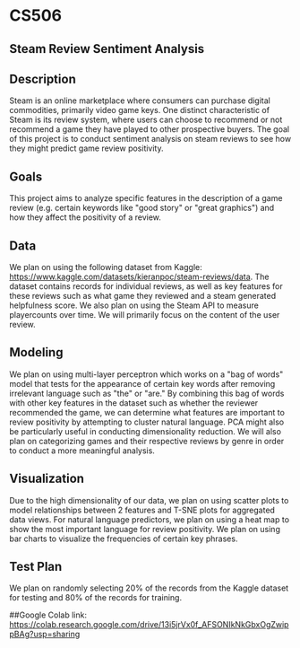 # CS506

## Steam Review Sentiment Analysis

## Description
Steam is an online marketplace where consumers can purchase digital commodities, primarily video game keys. One distinct characteristic of Steam is its review system, where users can choose to recommend or not recommend a game they have played to other prospective buyers. The goal of this project is to conduct sentiment analysis on steam reviews to see how they might predict game review positivity.

## Goals
This project aims to analyze specific features in the description of a game review (e.g. certain keywords like "good story" or "great graphics") and how they affect the positivity of a review. 

## Data
We plan on using the following dataset from Kaggle: https://www.kaggle.com/datasets/kieranpoc/steam-reviews/data. The dataset contains records for individual reviews, as well as key features for these reviews such as what game they reviewed and a steam generated helpfulness score. We also plan on using the Steam API to measure playercounts over time. We will primarily focus on the content of the user review.

## Modeling
We plan on using multi-layer perceptron which works on a "bag of words" model that tests for the appearance of certain key words after removing irrelevant language such as "the" or "are." By combining this bag of words with other key features in the dataset such as whether the reviewer recommended the game, we can determine what features are important to review positivity by attempting to cluster natural language. PCA might also be particularly useful in conducting dimensionality reduction. We will also plan on categorizing games and their respective reviews by genre in order to conduct a more meaningful analysis.

## Visualization
Due to the high dimensionality of our data, we plan on using scatter plots to model relationships between 2 features and T-SNE plots for aggregated data views. For natural language predictors, we plan on using a heat map to show the most important language for review positivity. We plan on using bar charts to visualize the frequencies of certain key phrases.

## Test Plan
We plan on randomly selecting 20% of the records from the Kaggle dataset for testing and 80% of the records for training.

##Google Colab link:
https://colab.research.google.com/drive/13i5jrVx0f_AFSONIkNkGbxOgZwippBAg?usp=sharing
